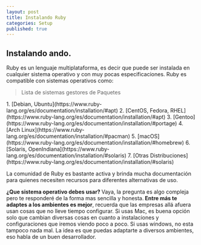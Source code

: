 ```yaml
---
layout: post
title: Instalando Ruby
categories: Setup
published: true
---
```


## Instalando ando.


Ruby es un lenguaje multiplataforma, es decir que puede ser instalada en cualquier sistema operativo y con muy pocas especificaciones. Ruby es compatible con sistemas operativos como:

<blockquote>
Lista de sistemas gestores de Paquetes
</blockquote>
1. [Debian, Ubuntu](https://www.ruby-lang.org/es/documentation/installation/#apt)
2. [CentOS, Fedora, RHEL](https://www.ruby-lang.org/es/documentation/installation/#apt)
3. [Gentoo](https://www.ruby-lang.org/es/documentation/installation/#portage)
4. [Arch Linux](https://www.ruby-lang.org/es/documentation/installation/#pacman)
5. [macOS](https://www.ruby-lang.org/es/documentation/installation/#homebrew)
6. [Solaris, OpenIndiana](https://www.ruby-lang.org/es/documentation/installation/#solaris)
7. [Otras Distribuciones](https://www.ruby-lang.org/es/documentation/installation/#solaris)


La comunidad de Ruby es bastante activa y brinda mucha documentación para quienes necesiten recursos para diferentes alternativas de uso. 
<p class="tip">
<strong>¿Que sistema operativo debes usar? </strong> Vaya, la pregunta es algo compleja pero te responderé de la forma mas sencilla y honesta.<strong> Entre más te adaptes a los ambientes es mejor</strong>, recuerda que las empresas allá afuera usan cosas que no lleve tiempo configurar. Si usas Mac, es buena opción solo que cambian diversas cosas en cuanto a instalaciones y configuraciones que iremos viendo poco a poco. Si usas windows, no esta tampoco nada mal. La idea es que puedas adaptarte a diversos ambientes, eso habla de un buen desarrollador.
</p>
